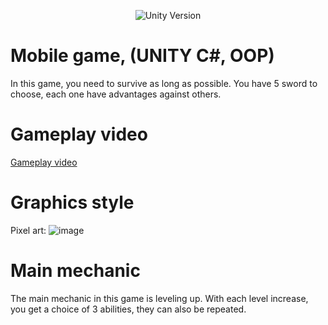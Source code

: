 
<p align="center">
    <img src="https://img.shields.io/badge/Unity%20Version-2021.2.11f1-brightgreen" alt="Unity Version">
</p>

# Mobile game, (UNITY C#, OOP)
In this game, you need to survive as long as possible.
You have 5 sword to choose, each one have advantages against others.

# Gameplay video
[Gameplay video](https://www.youtube.com/watch?v=uUvXvOu6Q0o)

# Graphics style 
Pixel art:
![image](https://user-images.githubusercontent.com/80330854/166248779-9aac6f15-829a-40f3-bc71-0ac7d133d5ea.png)

    
# Main mechanic
The main mechanic in this game is leveling up. With each level increase, you get a choice of 3 abilities, they can also be repeated.

